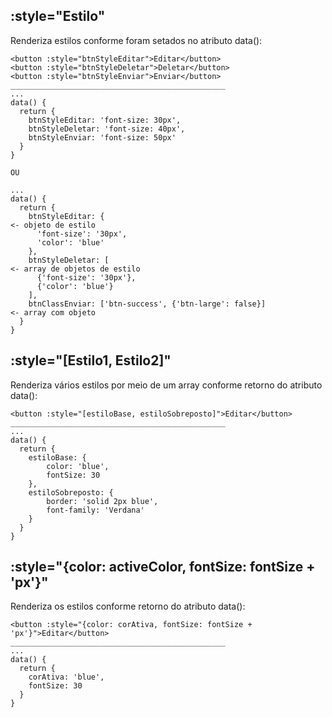 ## :style="Estilo"
Renderiza estilos conforme foram setados no atributo data():

    <button :style="btnStyleEditar">Editar</button>
    <button :style="btnStyleDeletar">Deletar</button>
    <button :style="btnStyleEnviar">Enviar</button>
    ________________________________________________
    ...
    data() {
      return {
        btnStyleEditar: 'font-size: 30px',
        btnStyleDeletar: 'font-size: 40px',
        btnStyleEnviar: 'font-size: 50px'
      }
    }

    OU

    ...
    data() {
      return {
        btnStyleEditar: {                                                 <- objeto de estilo
          'font-size': '30px',
          'color': 'blue'
        },
        btnStyleDeletar: [                                                <- array de objetos de estilo
          {'font-size': '30px'},
          {'color': 'blue'}
        ],
        btnClassEnviar: ['btn-success', {'btn-large': false}]             <- array com objeto
      }
    }

## :style="[Estilo1, Estilo2]"
Renderiza vários estilos por meio de um array conforme retorno do atributo data():

    <button :style="[estiloBase, estiloSobreposto]">Editar</button>
    ________________________________________________
    ...
    data() {
      return {
        estiloBase: {
            color: 'blue',
            fontSize: 30
        },
        estiloSobreposto: {
            border: 'solid 2px blue',
            font-family: 'Verdana'
        }
      }
    }

## :style="{color: activeColor, fontSize: fontSize + 'px'}"
Renderiza os estilos conforme retorno do atributo data():

    <button :style="{color: corAtiva, fontSize: fontSize + 'px'}">Editar</button>
    ________________________________________________
    ...
    data() {
      return {
        corAtiva: 'blue',
        fontSize: 30
      }
    }
